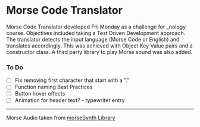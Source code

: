 # Morse Code Translator

Morse Code Translator developed Fri-Monday as a challenge for \_nology course. Objectives included taking a Test Driven Development approach.
The translator detects the input language (Morse Code or English) and translates accordingly. This was achieved with Object Key Value pairs and a constructor class. A third party library to play Morse sound was also added.

### To Do

- [ ] Fix removing first character that start with a "."
- [ ] Function naming Best Practices
- [ ] Button hover effects
- [ ] Animation for header text? - typewriter entry

---

Morse Audio taken from [morseSynth Library](https://github.com/netAction/morseSynth)
